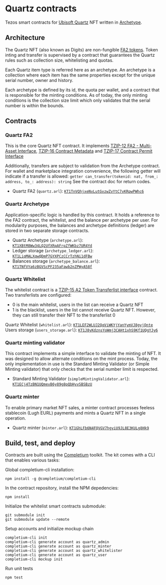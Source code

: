 # Quartz contracts

Tezos smart contracts for [Ubisoft Quartz](https://quartz.ubisoft.com) NFT written in [Archetype](https://archetype-lang.org/).

## Architecture
The Quartz NFT (also known as Digits) are non-fungible [FA2 tokens](https://tezos.b9lab.com/fa2). Token inting and transfer is supervised by a contract that guarantees the Quartz rules such as collection size, whitelisting and quotas.

Each Quartz item type is referred here as an archetype. An archetype is a collection where each item has the same properties except for the unique serial number, owner and history.

Each archetype is defined by its id, the quota per wallet, and a contract that is responsible for the minting conditions. As of today, the only minting conditions is the collection size limit which only validates that the serial number is within the bounds.

## Contracts

### Quartz FA2
This is the core Quartz NFT contract. It implements [TZIP-12 FA2 - Multi-Asset Interface](https://gitlab.com/tezos/tzip/-/blob/master/proposals/tzip-12/tzip-12.md), [TZIP-16 Contract Metadata](https://gitlab.com/tezos/tzip/-/blob/master/proposals/tzip-16/tzip-16.md) and [TZIP-17 Contract Permit Interface](https://gitlab.com/tezos/tzip/-/blob/master/proposals/tzip-17/tzip-17.md)

Additionally, transfers are subject to validation from the Archetype contract. For wallet and marketplace integration convenience, the following getter will indicate if a transfer is allowed: ```getter can_transfer(tokenid: nat, from_: address, to_: address): string```
See the contract doc for return codes.

* Quartz FA2 (```quartz.arl```): [```KT1TnVQhjxeNvLutGvzwZvYtC7vKRpwPWhc6```](https://better-call.dev/mainnet/KT1TnVQhjxeNvLutGvzwZvYtC7vKRpwPWhc6)

### Quartz Archetype
Application-specific logic is handled by this contract. It holds a reference to the FA2 contract, the whitelist, and the balance per archetype per user.
For modularity purposes, the balances and archetype definitions (ledger) are stored in two separate storage contracts.

* Quartz Archetype (```archetype.arl```): [```KT1XBtM8Ww34LQ2UfXRqAFrpZfWKbz7UR4Yd```](https://better-call.dev/mainnet/KT1XBtM8Ww34LQ2UfXRqAFrpZfWKbz7UR4Yd)
* Ledger storage (```archetype_ledger.arl```): [```KT1LiqMALXqwQDmP7GYXPCzCCrTzhNi1dFBw```](https://better-call.dev/mainnet/KT1LiqMALXqwQDmP7GYXPCzCCrTzhNi1dFBw)
* Balances storage (```archetype_balance.arl```): [```KT1TNfVYa6zBGVScPF235aFawb2nZPWyA58f```](https://better-call.dev/mainnet/KT1TNfVYa6zBGVScPF235aFawb2nZPWyA58f)

### Quartz Whitelist
The whitelist contract is a [TZIP-15 A2 Token Transferlist interface](https://tzip.tezosagora.org/proposal/tzip-15/) contract.
Two transferlists are configured:
* 0 is the main whitelist, users in the list can receive a Quartz NFT
* 1 is the blacklist, users in the list cannot receive Quartz NFT. However, they can still transfer their NFT to the transferlist 0

Quartz Whitelist (```whitelist.arl```): [```KT1LEF2WLUJ2QqViWKYjYanYymVJ8gyjQnte```](https://better-call.dev/mainnet/KT1LEF2WLUJ2QqViWKYjYanYymVJ8gyjQnte)
Users storage (```users_storage.arl```): [```KT1J8yKdznsYoWmj3CAHt1xhS9Kf1UQgYJy6```](https://better-call.dev/mainnet/KT1J8yKdznsYoWmj3CAHt1xhS9Kf1UQgYJy6)

### Quartz minting validator
This contract implements a simple interface to validate the minting of NFT. It was designed to allow alternate conditions on the mint process.
Today, the only implementation in use is the Standard Minting Validator (or Simple Minting validator) that only checks that the serial number limit is respected.

* Standard Minting Validator (```simpleMintingValidator.arl```): [```KT1ECj4TzBN1UQmevB6y89g8pQbHyvSBSBzU```](https://better-call.dev/mainnet/KT1ECj4TzBN1UQmevB6y89g8pQbHyvSBSBzU)

### Quartz minter
To enable primary market NFT sales, a minter contract processes feeless stablecoin (Lugh EURL) payments and mints a Quartz NFT in a single operation.

* Quartz minter (```minter.arl```): [```KT1GhLFb6N4FQVGV7hgyiU9JL8E3KULg8Hk9```](https://better-call.dev/mainnet/KT1GhLFb6N4FQVGV7hgyiU9JL8E3KULg8Hk9)

## Build, test, and deploy

Contracts are built using the [Completium](https://completium.com/) toolkit. The kit comes with a CLI that enables various tasks:

Global completium-cli installation:
```console
npm install -g @completium/completium-cli
```

In the contract repository, install the NPM depedencies:
```console
npm install
```

Initialize the whitelist smart contracts submodule:
```console
git submodule init
git submodule update --remote
```

Setup accounts and initialize mockup chain
```console
completium-cli init
completium-cli generate account as quartz_admin
completium-cli generate account as quartz_minter
completium-cli generate account as quartz_whitelister
completium-cli generate account as quartz_user
completium-cli mockup init
```


Run unit tests
```console
npm test
```
